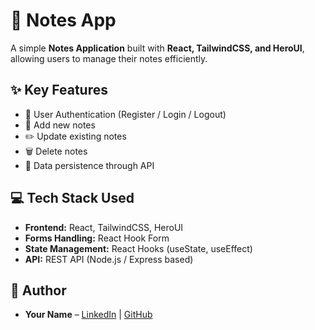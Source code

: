 # 📝 Notes App

A simple **Notes Application** built with **React, TailwindCSS, and HeroUI**, allowing users to manage their notes efficiently.

## ✨ Key Features

* 👤 User Authentication (Register / Login / Logout)
* 📝 Add new notes
* ✏️ Update existing notes
* 🗑️ Delete notes
* 💾 Data persistence through API

## 💻 Tech Stack Used

* **Frontend:** React, TailwindCSS, HeroUI
* **Forms Handling:** React Hook Form
* **State Management:** React Hooks (useState, useEffect)
* **API:** REST API (Node.js / Express based)

## 👤 Author

* **Your Name** – [LinkedIn](https://www.linkedin.com/in/mahmoud-mohamed-a15559353) | [GitHub](https://github.com/its-mahm0ud)
